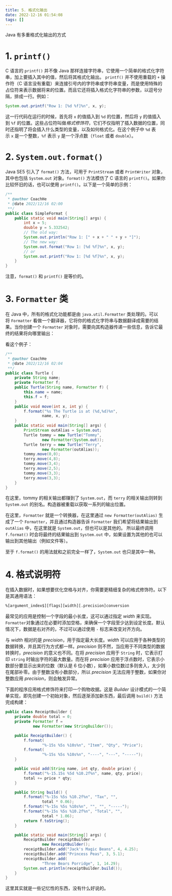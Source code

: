 ```yaml
---
title: 5. 格式化输出  
date: 2022-12-16 01:54:08  
tags: []  
---
```


Java 有多重格式化输出的方式

# 1. `printf()`

C 语言的 `printf()` 并不像 Java 那样连接字符串，它使用一个简单的格式化字符串，加上要插入其中的值，然后将其格式化输出。 `printf()` 并不使用重载的 `+` 操作符（C 语言没有重载）来连接引号内的字符串或字符串变量，而是使用特殊的占位符来表示数据将来的位置。而且它还将插入格式化字符串的参数，以逗号分隔，排成一行。例如：

```java
System.out.printf("Row 1: [%d %f]%n", x, y);
```

这一行代码在运行的时候，首先将 `x` 的值插入到 `%d` 的位置，然后将 `y` 的值插入到 `%f` 的位置。这些占位符叫做*格式修饰符*，它们不仅指明了插入数据的位置，同时还指明了将会插入什么类型的变量，以及如何格式化。在这个例子中 `%d` 表示 `x` 是一个整数，`%f` 表示 `y` 是一个浮点数（`float` 或者 `double`）。

# 2. `System.out.format()` 

Java SE5 引入了 `format()` 方法，可用于 `PrintStream` 或者 `PrintWriter` 对象，其中也包括 `System.out` 对象。`format()` 方法模仿了 C 语言的 `printf()`。如果你比较怀旧的话，也可以使用 `printf()`。以下是一个简单的示例：

```java
/**
 * @author CoachHe
 * @date 2022/12/16 02:00
 **/
public class SimpleFormat {
    public static void main(String[] args) {
        int x = 5;
        double y = 5.332542;
        // The old way:
        System.out.println("Row 1: [" + x + " " + y + "]");
        // The new way:
        System.out.format("Row 1: [%d %f]%n", x, y);
        // or
        System.out.printf("Row 1: [%d %f]%n", x, y);
    }
}
```

注意，`format()` 和 `printf()` 是等价的。

# 3. `Formatter` 类

在 Java 中，所有的格式化功能都是由 `java.util.Formatter` 类处理的。可以将 `Formatter` 看做一个翻译器，它将你的格式化字符串与数据翻译成需要的结果。当你创建一个 `Formatter` 对象时，需要向其构造器传递一些信息，告诉它最终的结果将向哪里输出：

看这个例子：

```java
/**
 * @author CoachHe
 * @date 2022/12/16 02:04
 **/
public class Turtle {
    private String name;
    private Formatter f;
    public Turtle(String name, Formatter f) {
        this.name = name;
        this.f = f;
    }
    public void move(int x, int y) {
        f.format("%s The Turtle is at (%d,%d)%n",
                name, x, y);
    }
    public static void main(String[] args) {
        PrintStream outAlias = System.out;
        Turtle tommy = new Turtle("Tommy",
                new Formatter(System.out));
        Turtle terry = new Turtle("Terry",
                new Formatter(outAlias));
        tommy.move(0,0);
        terry.move(4,8);
        tommy.move(3,4);
        terry.move(2,5);
        tommy.move(3,3);
        terry.move(3,3);
    }
}
```

在这里，tommy 的相关输出都赚到了 `System.out`，而 `terry` 的相关输出则转到 `System.out` 的别名。构造器被重载以获取一系列的输出位置。

在这里，`Formatter` 就是一个转换器，在这里通过 `new Formatter(outAlias)` 生成了一个 `Formatter`，并且通过构造器告诉 `Formatter` 我们希望将结果输出到 `outAlias` 中，在这里就是 `System.out`，但也可以是其他的。
所以最终调用 `f.format()` 时会将最终的结果输出到 `System.out` 中，如果设置为其他的也可以输出到其他输出（例如文件等）。

至于 `f.format()` 的用法就和之前完全一样了，`System.out` 也只是其中一种。

# 4. 格式说明符

在插入数据时，如果想要优化空格与对齐，你需要更精细复杂的格式修饰符。以下是其通用语法：

```txt
%[argument_index$][flags][width][.precision]conversion
```

最常见的应用是控制一个字段的最小长度，这可以通过指定 _width_ 来实现。`Formatter`对象通过在必要时添加空格，来确保一个字段至少达到设定长度。默认情况下，数据是右对齐的，不过可以通过使用 `-` 标志来改变对齐方向。

与 _width_ 相对的是 _precision_，用于指定最大长度。_width_ 可以应用于各种类型的数据转换，并且其行为方式都一样。_precision_ 则不然，当应用于不同类型的数据转换时，_precision_ 的意义也不同。在将 _precision_ 应用于 `String` 时，它表示打印 `string` 时输出字符的最大数量。而在将 _precision_ 应用于浮点数时，它表示小数部分要显示出来的位数（默认是 6 位小数），如果小数位数过多则舍入，太少则在尾部补零。由于整数没有小数部分，所以 _precision_ 无法应用于整数，如果你对整数应用 _precision_，则会触发异常。

下面的程序应用格式修饰符来打印一个购物收据。这是 _Builder_ 设计模式的一个简单实现，即先创建一个初始对象，然后逐渐添加新东西，最后调用 `build()` 方法完成构建：

```java
public class ReceiptBuilder {
    private double total = 0;
    private Formatter f =
            new Formatter(new StringBuilder());

    public ReceiptBuilder() {
        f.format(
                "%-15s %5s %10s%n", "Item", "Qty", "Price");
        f.format(
                "%-15s %5s %10s%n", "----", "---", "-----");
    }

    public void add(String name, int qty, double price) {
        f.format("%-15.15s %5d %10.2f%n", name, qty, price);
        total += price * qty;
    }

    public String build() {
        f.format("%-15s %5s %10.2f%n", "Tax", "",
                total * 0.06);
        f.format("%-15s %5s %10s%n", "", "", "-----");
        f.format("%-15s %5s %10.2f%n", "Total", "",
                total * 1.06);
        return f.toString();
    }

    public static void main(String[] args) {
        ReceiptBuilder receiptBuilder =
                new ReceiptBuilder();
        receiptBuilder.add("Jack's Magic Beans", 4, 4.25);
        receiptBuilder.add("Princess Peas", 3, 5.1);
        receiptBuilder.add(
                "Three Bears Porridge", 1, 14.29);
        System.out.println(receiptBuilder.build());
    }
} 
```

这里其实就是一些记忆性的东西，没有什么好说的。

